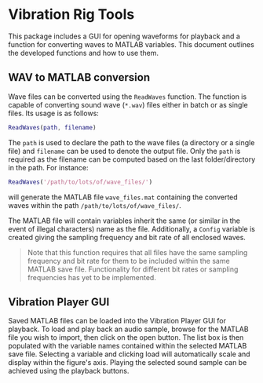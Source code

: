 # Vibration Rig Tools

This package includes a GUI for opening waveforms for playback and a function for converting waves to MATLAB variables. This document outlines the developed functions and how to use them.

## WAV to MATLAB conversion
Wave files can be converted using the `ReadWaves` function. The function is capable of converting sound wave (`*.wav`) files either in batch or as single files. Its usage is as follows:

```matlab
ReadWaves(path, filename)
```

The `path` is used to declare the path to the wave files (a directory or a single file) and `filename` can be used to denote the output file. Only the `path` is required as the filename can be computed based on the last folder/directory in the path. For instance:

```matlab
ReadWaves('/path/to/lots/of/wave_files/')
```
will generate the MATLAB file `wave_files.mat` containing the converted waves within the path `/path/to/lots/of/wave_files/`.

The MATLAB file will contain variables inherit the same (or similar in the event of illegal characters) name as the file. Additionally, a `Config` variable is created giving the sampling frequency and bit rate of all enclosed waves.

> Note that this function requires that all files have the same sampling frequency and bit rate for them to be included within the same MATLAB save file. Functionality for different bit rates or sampling frequencies has yet to be implemented.

## Vibration Player GUI
Saved MATLAB files can be loaded into the Vibration Player GUI for playback. To load and play back an audio sample, browse for the MATLAB file you wish to import, then click on the open button. The list box is then populated with the variable names contained within the selected MATLAB save file. Selecting a variable and clicking load will automatically scale and display within the figure's axis. Playing the selected sound sample can be achieved using the playback buttons.